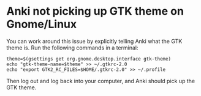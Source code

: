 # Anki not picking up GTK theme on Gnome/Linux

You can work around this issue by explicitly telling Anki what the GTK theme is. Run the following commands in a terminal:

```shell
theme=$(gsettings get org.gnome.desktop.interface gtk-theme)
echo "gtk-theme-name=$theme" >> ~/.gtkrc-2.0
echo "export GTK2_RC_FILES=$HOME/.gtkrc-2.0" >> ~/.profile
```

Then log out and log back into your computer, and Anki should pick up the GTK theme.
